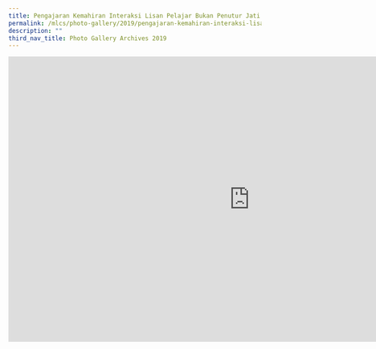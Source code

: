 ```yaml
---
title: Pengajaran Kemahiran Interaksi Lisan Pelajar Bukan Penutur Jati
permalink: /mlcs/photo-gallery/2019/pengajaran-kemahiran-interaksi-lisan-pelajar-bukan-penutur-jati/
description: ""
third_nav_title: Photo Gallery Archives 2019
---
```

<iframe allowfullscreen="true" height="569" width="960" frameborder="0" src="https://docs.google.com/presentation/d/e/2PACX-1vTZA0LB4G0WvXopq5pwzFW5MD1JiQ0w_bIYhRXLpSKzL5fITGtni9hPibfu71EZRGc7MphcSUnix9xe/embed?start=false&amp;loop=false&amp;delayms=3000"></iframe>